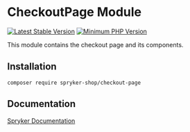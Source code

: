 # CheckoutPage Module
[![Latest Stable Version](https://poser.pugx.org/spryker-shop/checkout-page/v/stable.svg)](https://packagist.org/packages/spryker-shop/checkout-page)
[![Minimum PHP Version](https://img.shields.io/badge/php-%3E%3D%207.3-8892BF.svg)](https://php.net/)

This module contains the checkout page and its components.

## Installation

```
composer require spryker-shop/checkout-page
```

## Documentation

[Spryker Documentation](https://academy.spryker.com)
